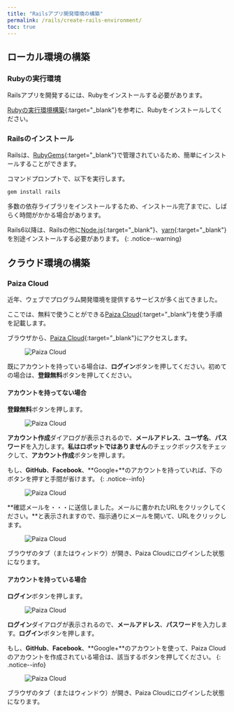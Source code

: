 ```yaml
---
title: "Railsアプリ開発環境の構築"
permalink: /rails/create-rails-environment/
toc: true
---
```

## ローカル環境の構築
### Rubyの実行環境
Railsアプリを開発するには、Rubyをインストールする必要があります。

[Rubyの実行環境構築](/archives/ruby/create-ruby-environment/){:target="_blank"}を参考に、Rubyをインストールしてください。

### Railsのインストール
Railsは、[RubyGems](https://rubygems.org/){:target="_blank"}で管理されているため、簡単にインストールすることができます。

コマンドプロンプトで、以下を実行します。

```bash
gem install rails
```

多数の依存ライブラリをインストールするため、インストール完了までに、しばらく時間がかかる場合があります。

Rails6以降は、Railsの他に[Node.js](https://nodejs.org/ja/){:target="_blank"}、[yarn](https://yarnpkg.com/){:target="_blank"}を別途インストールする必要があります。
{: .notice--warning} 


## クラウド環境の構築
### Paiza Cloud
近年、ウェブでプログラム開発環境を提供するサービスが多く出てきました。

ここでは、無料で使うことができる[Paiza Cloud](https://paiza.cloud/ja/){:target="_blank"}を使う手順を記載します。

ブラウザから、[Paiza Cloud](https://paiza.cloud/ja/){:target="_blank"}にアクセスします。

<figure>
  <img src="{{ '/assets/images/rails/02/paiza.png' | relative_url }}" alt="Paiza Cloud">
</figure>

既にアカウントを持っている場合は、**ログイン**ボタンを押してください。初めての場合は、**登録無料**ボタンを押してください。

#### アカウントを持ってない場合

**登録無料**ボタンを押します。

<figure>
  <img src="{{ '/assets/images/rails/02/paiza2.png' | relative_url }}" alt="Paiza Cloud">
</figure>

**アカウント作成**ダイアログが表示されるので、**メールアドレス**、**ユーザ名**、**パスワード**を入力します。**私はロボットではありません**のチェックボックスをチェックして、**アカウント作成**ボタンを押します。

もし、**GitHub**、**Facebook**、**Google+**のアカウントを持っていれば、下のボタンを押すと手間が省けます。
{: .notice--info} 

<figure>
  <img src="{{ '/assets/images/rails/02/paiza3.png' | relative_url }}" alt="Paiza Cloud">
</figure>

**確認メールを・・・に送信しました。メールに書かれたURLをクリックしてください。**と表示されますので、指示通りにメールを開いて、URLをクリックします。

<figure>
  <img src="{{ '/assets/images/rails/02/paiza4.png' | relative_url }}" alt="Paiza Cloud">
</figure>

ブラウザのタブ（またはウィンドウ）が開き、Paiza Cloudにログインした状態になります。

#### アカウントを持っている場合

**ログイン**ボタンを押します。

<figure>
  <img src="{{ '/assets/images/rails/02/paiza5.png' | relative_url }}" alt="Paiza Cloud">
</figure>

**ログイン**ダイアログが表示されるので、**メールアドレス**、**パスワード**を入力します。**ログイン**ボタンを押します。

もし、**GitHub**、**Facebook**、**Google+**のアカウントを使って、Paiza Cloudのアカウントを作成されている場合は、該当するボタンを押してください。
{: .notice--info} 

<figure>
  <img src="{{ '/assets/images/rails/02/paiza4.png' | relative_url }}" alt="Paiza Cloud">
</figure>

ブラウザのタブ（またはウィンドウ）が開き、Paiza Cloudにログインした状態になります。
